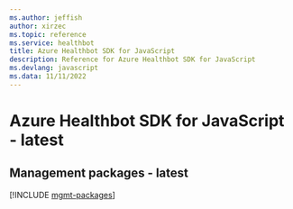 ```yaml
---
ms.author: jeffish
author: xirzec
ms.topic: reference
ms.service: healthbot
title: Azure Healthbot SDK for JavaScript
description: Reference for Azure Healthbot SDK for JavaScript
ms.devlang: javascript
ms.data: 11/11/2022
---
```

# Azure Healthbot SDK for JavaScript - latest

## Management packages - latest
[!INCLUDE [mgmt-packages](healthbot-mgmt-index.md)]